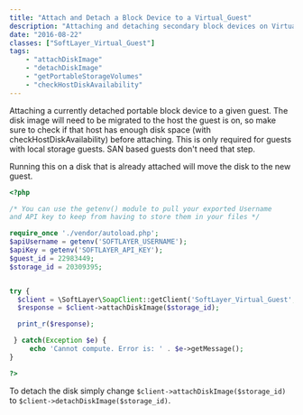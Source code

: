 ```yaml
---
title: "Attach and Detach a Block Device to a Virtual_Guest"
description: "Attaching and detaching secondary block devices on Virtual Guests"
date: "2016-08-22"
classes: ["SoftLayer_Virtual_Guest"]
tags:
    - "attachDiskImage"
    - "detachDiskImage"
    - "getPortableStorageVolumes"
    - "checkHostDiskAvailability"
---
```


Attaching a currently detached portable block device to a given guest. The disk image will need to be migrated to the host the guest is on, so make sure to check if that host has enough disk space (with checkHostDiskAvailability) before attaching. This is only required for guests with local storage guests. SAN based guests don't need that step.

Running this on a disk that is already attached will move the disk to the new guest.

```php
<?php

/* You can use the getenv() module to pull your exported Username
and API key to keep from having to store them in your files */

require_once './vendor/autoload.php';
$apiUsername = getenv('SOFTLAYER_USERNAME');
$apiKey = getenv('SOFTLAYER_API_KEY');
$guest_id = 22983449;
$storage_id = 20309395;


try {
  $client = \SoftLayer\SoapClient::getClient('SoftLayer_Virtual_Guest', $guest_id, $apiUsername, $apiKey);
  $response = $client->attachDiskImage($storage_id);

  print_r($response);

 } catch(Exception $e) {
     echo 'Cannot compute. Error is: ' . $e->getMessage();
}

?>
```

To detach the disk simply change `$client->attachDiskImage($storage_id)` to `$client->detachDiskImage($storage_id)`. 

